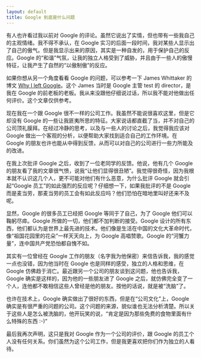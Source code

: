 ```yaml
---
layout: default
title: Google 到底是什么问题
---
```



有人也许看过我以前对 Google 的评论。虽然它说出了实情，但也带有一些我自己的主观情绪。我不得不承认，在 Google 实习的后面一段时间，我对某些人显示出了自己的傲气。但是我显示出来的原因，其实是一种自发的，用于保护自己的反应。Google 的“和谐”气氛，让我的独立人格受到了威胁，并且由于一些人的傲慢特征，让我产生了自然的“以傲制傲”的反应。

如果你想从另一个角度看看 Google 的问题，可以参考一下 James Whittaker 的博文 [Why I left Google](http://blogs.msdn.com/b/jw_on_tech/archive/2012/03/13/why-i-left-google.aspx)。这个 James 当时是 Google 主管 test 的 director，是我在 Google 的前老板的老板。我从来没跟他仔细说过话，所以我不能对他做出任何评价。这个文章仅供参考。

现在我在一个跟 Google 很不一样的公司工作。我虽然不能说很喜欢这里，但是它却没有 Google 的一些让我匪夷所思的特征。大家说话都直截了当，并不对自己的公司顶礼膜拜。在经过冷静的思考，以及与一些人的讨论之后，我觉得我应该对 Google 做出一个客观的分析，以便帮助大家找到适合自己的工作环境。在 Google 的朋友也许也能从中得到反馈，从而可以对自己的公司进行一些力所能及的改进。

在我上次批评 Google 之后，收到了一位老同学的反馈。他说，他有几个 Google 的朋友看了我的文章很气愤，说我“让他们显得很丑陋”。我觉得很奇怪，因为我根本就不认识这几个人，更不可能对他们有什么恶意，为什么批评 Google 就会引起“Google 员工”的如此强烈的反应呢？仔细想一下，如果我批评的不是 Google 而是麦当劳，那麦当劳的员工会有如此反应吗？他们恐怕在暗地里叫好还来不及呢。

显然，Google 的很多员工已经把 Google 等同于了自己，为了 Google 他们可以鞠躬尽瘁。Google 所做的一切，他们都不加判断的接受。Google 设计的所有东西，他们都认为是世界上最先进的技术。他们像是生活在中国的文化大革命时代，像“祖国花园里的花朵”一样天天向上，为 Google 高唱赞歌。Google 的“河蟹力量”，连中国共产党恐怕都自愧不如。

其实有一位曾经在 Google 工作的朋友（名字我为他保密）来信告诉我，我的感觉一点也没错，因为他当时在 Google 也是同样的感受，独立的人格和思维，在 Google 仿佛趋于消亡。最近跟另一个公司的朋友谈到这问题，他也告诉我，Google 确实是这样的，因为他的一些朋友进了 Google 之后，就仿佛完全变了一个人，连他都不敢相信这些人曾经是他的朋友。按他的话说，就是被“洗脑”了。

也许在技术上，Google 确实做出了很好的东西，但是在“公司文化”上，Google 确实是有很严重的问题的公司。这个问题的来源，貌似谁也无法分析清楚。所以关于这些人是怎么被洗脑的，他开玩笑的说，“肯定是因为那些免费的食物里面有什么特殊的东西 :-)”

最后我再次声明，这只是我对 Google 作为一个公司的评价，跟 Google 的员工个人没有任何关系。你们虽然为这个公司工作，但是我更喜欢把你们作为独立的人看待。

